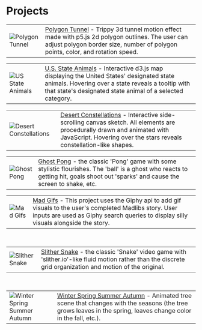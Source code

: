 <h1>Projects</h1>
<table>
  <tr>
    <td>
      <img src="http://res.cloudinary.com/dkw0kkkgd/image/upload/v1492463281/Screen_Shot_2017-04-17_at_4.07.23_PM_jhpngj.png" alt="Polygon Tunnel" >
    </td>
    <td>
      <a href="http://codepen.io/fleemaja/full/OpKevE/" target="_blank">Polygon Tunnel</a> - Trippy 3d tunnel motion effect made with p5.js 2d polygon outlines. The user can adjust polygon border size, number of polygon points, color, and rotation speed.
    </td>
  </tr>
</table>
<table>
  <tr>
    <td>
      <img src="http://res.cloudinary.com/dkw0kkkgd/image/upload/v1491504873/Screen_Shot_2017-04-06_at_1.53.49_PM_u45o5t.png" alt="US State Animals" >
    </td>
    <td>
      <a href="http://codepen.io/fleemaja/full/KWLeKR/" target="_blank">U.S. State Animals</a> - Interactive d3.js map displaying the United States' designated state animals. Hovering over a state reveals a tooltip with that state's designated state animal of a selected category.
    </td>
  </tr>
</table>
<table>
  <tr>
    <td>
      <img src="http://res.cloudinary.com/dkw0kkkgd/image/upload/v1490119794/Screen_Shot_2017-03-21_at_1.08.32_PM_rn7y6v.png" alt="Desert Constellations" >
    </td>
    <td>
      <a href="http://codepen.io/fleemaja/full/vxLmJO/" target="_blank">Desert Constellations</a> - Interactive side-scrolling canvas sketch. All elements are procedurally drawn and animated with JavaScript. Hovering over the stars reveals constellation-like shapes.
    </td>
  </tr>
</table>
<table>
  <tr>
    <td>
      <img src="http://res.cloudinary.com/dkw0kkkgd/image/upload/v1487804193/Screen_Shot_2017-02-22_at_4.56.12_PM_lx3tkh.png" alt="Ghost Pong" >
    </td>
    <td>
      <a href="http://codepen.io/fleemaja/full/qRJwKO/" target="_blank">Ghost Pong</a> - the classic 'Pong' game with some stylistic flourishes. The 'ball' is a ghost who reacts to getting hit, goals shoot out 'sparks' and cause the screen to shake, etc.
    </td>
  </tr>
</table>
<table>
  <tr>
    <td>
      <img src="http://res.cloudinary.com/dkw0kkkgd/image/upload/v1487271035/madGifs_r9v4gk.png" alt="Mad Gifs" >
    </td>
    <td>
      <a href="http://codepen.io/fleemaja/full/YNQeXO/" target="_blank">Mad Gifs</a> - This project uses the Giphy api to add gif visuals to the user's completed Madlibs story. User inputs are used as Giphy search queries to display silly visuals alongside the story.
    </td>
  </tr>
</table>
<br/>
<table>
  <tr>
    <td>
      <img src="http://res.cloudinary.com/dkw0kkkgd/image/upload/v1484174013/Screen_Shot_2017-01-11_at_4.30.01_PM_wsbedt.png" alt="Slither Snake" >
    </td>
    <td>
      <a href="http://codepen.io/fleemaja/full/zoRPMY/" target="_blank">Slither Snake</a> - the classic 'Snake' video game with 'slither.io'-like fluid motion rather than the discrete grid organization and motion of the original.
    </td>
  </tr>
</table>
<br/>
<table>
  <tr>
    <td>
      <img src="http://res.cloudinary.com/dkw0kkkgd/image/upload/v1484174019/Screen_Shot_2017-01-11_at_4.22.30_PM_zbqo5l.png" alt="Winter Spring Summer Autumn" >
    </td>
    <td>
      <a href="http://codepen.io/fleemaja/full/bBoBxK/" target="_blank">Winter Spring Summer Autumn</a> - Animated tree scene that changes with the seasons (the tree grows leaves in the spring, leaves change color in the fall, etc.).
    </td>
  </tr>
</table>
